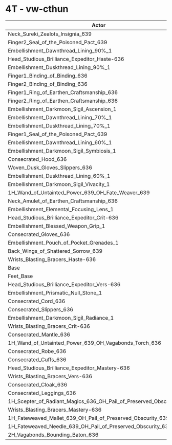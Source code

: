# 4T - vw-cthun
| Actor | DPS | Increase |
|---|:---:|:---:|
|Neck_Sureki_Zealots_Insignia_639|2546805|1.09%|
|Finger2_Seal_of_the_Poisoned_Pact_639|2539349|0.79%|
|Embellishment_Dawnthread_Lining_90%_1|2537428|0.71%|
|Head_Studious_Brilliance_Expeditor_Haste-636|2537416|0.71%|
|Embellishment_Duskthread_Lining_90%_1|2537194|0.71%|
|Finger1_Binding_of_Binding_636|2536928|0.69%|
|Finger2_Binding_of_Binding_636|2536326|0.67%|
|Finger1_Ring_of_Earthen_Craftsmanship_636|2535933|0.66%|
|Finger2_Ring_of_Earthen_Craftsmanship_636|2535721|0.65%|
|Embellishment_Darkmoon_Sigil_Ascension_1|2534932|0.62%|
|Embellishment_Dawnthread_Lining_70%_1|2533705|0.57%|
|Embellishment_Duskthread_Lining_70%_1|2531847|0.49%|
|Finger1_Seal_of_the_Poisoned_Pact_639|2531778|0.49%|
|Embellishment_Dawnthread_Lining_60%_1|2531301|0.47%|
|Embellishment_Darkmoon_Sigil_Symbiosis_1|2531127|0.46%|
|Consecrated_Hood_636|2530605|0.44%|
|Woven_Dusk_Gloves_Slippers_636|2529757|0.41%|
|Embellishment_Duskthread_Lining_60%_1|2529336|0.39%|
|Embellishment_Darkmoon_Sigil_Vivacity_1|2525493|0.24%|
|1H_Wand_of_Untainted_Power_639_OH_Fate_Weaver_639|2525170|0.23%|
|Neck_Amulet_of_Earthen_Craftsmanship_636|2525105|0.23%|
|Embellishment_Elemental_Focusing_Lens_1|2524220|0.19%|
|Head_Studious_Brilliance_Expeditor_Crit-636|2523680|0.17%|
|Embellishment_Blessed_Weapon_Grip_1|2522939|0.14%|
|Consecrated_Gloves_636|2521894|0.10%|
|Embellishment_Pouch_of_Pocket_Grenades_1|2520334|0.04%|
|Back_Wings_of_Shattered_Sorrow_639|2519776|0.01%|
|Wrists_Blasting_Bracers_Haste-636|2519670|0.01%|
|Base|2519423|0.00%|
|Feet_Base|2518737|-0.03%|
|Head_Studious_Brilliance_Expeditor_Vers-636|2518546|-0.03%|
|Embellishment_Prismatic_Null_Stone_1|2517472|-0.08%|
|Consecrated_Cord_636|2517324|-0.08%|
|Consecrated_Slippers_636|2517047|-0.09%|
|Embellishment_Darkmoon_Sigil_Radiance_1|2517043|-0.09%|
|Wrists_Blasting_Bracers_Crit-636|2516560|-0.11%|
|Consecrated_Mantle_636|2515592|-0.15%|
|1H_Wand_of_Untainted_Power_639_OH_Vagabonds_Torch_636|2515478|-0.16%|
|Consecrated_Robe_636|2515446|-0.16%|
|Consecrated_Cuffs_636|2515390|-0.16%|
|Head_Studious_Brilliance_Expeditor_Mastery-636|2515295|-0.16%|
|Wrists_Blasting_Bracers_Vers-636|2514050|-0.21%|
|Consecrated_Cloak_636|2513813|-0.22%|
|Consecrated_Leggings_636|2513198|-0.25%|
|1H_Scepter_of_Radiant_Magics_636_OH_Pail_of_Preserved_Obscurity_639|2510283|-0.36%|
|Wrists_Blasting_Bracers_Mastery-636|2509992|-0.37%|
|1H_Fateweaved_Mallet_639_OH_Pail_of_Preserved_Obscurity_639|2506861|-0.50%|
|1H_Fateweaved_Needle_639_OH_Pail_of_Preserved_Obscurity_639|2506524|-0.51%|
|2H_Vagabonds_Bounding_Baton_636|2505583|-0.55%|
